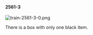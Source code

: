 #### 2561-3
![train-2561-3-0.png](https://github.com/lil-lab/nlvr/raw/master/nlvr/train/images/79/train-2561-3-0.png "train-2561-3-0.png")

There is a box with only one black item.